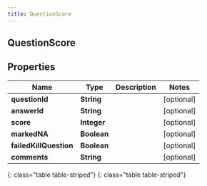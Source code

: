 ```yaml
---
title: QuestionScore
---
```

## QuestionScore


## Properties

| Name | Type | Description | Notes |
| ------------ | ------------- | ------------- | ------------- |
| **questionId** | **String** |  |  [optional] |
| **answerId** | **String** |  |  [optional] |
| **score** | **Integer** |  |  [optional] |
| **markedNA** | **Boolean** |  |  [optional] |
| **failedKillQuestion** | **Boolean** |  |  [optional] |
| **comments** | **String** |  |  [optional] |
{: class="table table-striped"}
{: class="table table-striped"}


